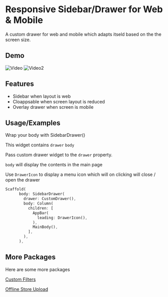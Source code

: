 
# Responsive Sidebar/Drawer for Web & Mobile

A custom drawer for web and mobile which adapts itseld based on the the screen size.


## Demo

![Video](./demo.gif)
![Video2](https://github.com/hussainint/sidebarDrawer/blob/main/demo.gif?raw=true)




## Features

- Sidebar when layout is web
- Cloappsable when screen layout is reduced
- Overlay drawer when screen is mobile


## Usage/Examples

Wrap your body with SidebarDrawer()

This widget contains `drawer` `body`

Pass custom drawer widget to the `drawer` property.

`body` will display the contents in the main page

Use `DrawerIcon`  to display a menu icon which will on clicking will close / open the drawer
```dart
Scaffold(
      body: SidebarDrawer(
        drawer: CustomDrawer(),
        body: Column(
          children: [
            AppBar(
              leading: DrawerIcon(),
            ),
            MainBody(),
          ],
        ),
      ),
```


## More Packages

Here are some more packages 

[Custom Filters](https://pub.dev/packages/data_filters)

[Offline Store Upload](https://pub.dev/packages/offline_store_upload)

